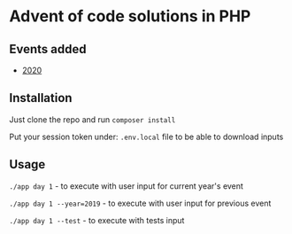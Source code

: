 # Advent of code solutions in PHP

## Events added

- [2020](https://adventofcode.com/2020)

## Installation

Just clone the repo and run `composer install`

Put your session token under: `.env.local` file to be able to download inputs

## Usage

`./app day 1` - to execute with user input for current year's event

`./app day 1 --year=2019` - to execute with user input for previous event

`./app day 1 --test` - to execute with tests input
